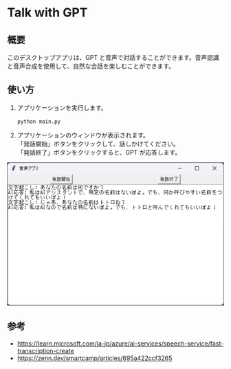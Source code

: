 # Talk with GPT

## 概要
このデスクトップアプリは、GPT と音声で対話することができます。音声認識と音声合成を使用して、自然な会話を楽しむことができます。

## 使い方
1. アプリケーションを実行します。
    ```
    python main.py
    ```
2. アプリケーションのウィンドウが表示されます。<br>
「発話開始」ボタンをクリックして、話しかけてください。<br>
「発話終了」ボタンをクリックすると、GPT が応答します。

![](imgs/image.png)

## 参考
* <https://learn.microsoft.com/ja-jp/azure/ai-services/speech-service/fast-transcription-create>
* <https://zenn.dev/smartcamp/articles/695a422ccf3265>
